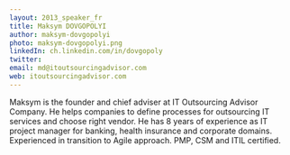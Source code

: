 ```yaml
---
layout: 2013_speaker_fr
title: Maksym DOVGOPOLYI
author: maksym-dovgopolyi
photo: maksym-dovgopolyi.png
linkedIn: ch.linkedin.com/in/dovgopoly
twitter: 
email: md@itoutsourcingadvisor.com
web: itoutsourcingadvisor.com
---
```


Maksym is the founder and chief adviser at IT Outsourcing Advisor Company. He helps companies to define processes for outsourcing IT services and choose right vendor.
He has 8 years of experience as IT project manager for banking, health insurance and corporate domains. Experienced in transition to Agile approach. PMP, CSM and ITIL certified.
